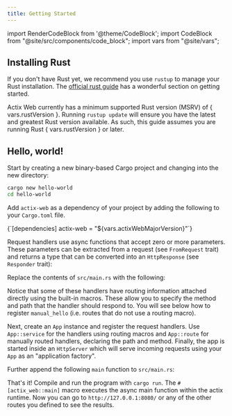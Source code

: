 ```yaml
---
title: Getting Started
---
```


import RenderCodeBlock from '@theme/CodeBlock';
import CodeBlock from "@site/src/components/code_block";
import vars from "@site/vars";

## Installing Rust

If you don't have Rust yet, we recommend you use `rustup` to manage your Rust installation. The [official rust guide][rustguide] has a wonderful section on getting started.

<p>
Actix Web currently has a minimum supported Rust version (MSRV) of { vars.rustVersion }. Running <code>rustup update</code> will ensure you have the latest and greatest Rust version available. As such, this guide assumes you are running Rust { vars.rustVersion } or later.
</p>

## Hello, world!

Start by creating a new binary-based Cargo project and changing into the new directory:

```bash
cargo new hello-world
cd hello-world
```

Add `actix-web` as a dependency of your project by adding the following to your `Cargo.toml` file.

<!-- DEPENDENCY -->

<RenderCodeBlock className="language-toml">
{`[dependencies]
actix-web = "${vars.actixWebMajorVersion}"`}
</RenderCodeBlock>

Request handlers use async functions that accept zero or more parameters. These parameters can be extracted from a request (see `FromRequest` trait) and returns a type that can be converted into an `HttpResponse` (see `Responder` trait):

Replace the contents of `src/main.rs` with the following:

<CodeBlock example="getting-started" section="handlers" />

Notice that some of these handlers have routing information attached directly using the built-in macros. These allow you to specify the method and path that the handler should respond to. You will see below how to register `manual_hello` (i.e. routes that do not use a routing macro).

Next, create an `App` instance and register the request handlers. Use `App::service` for the handlers using routing macros and `App::route` for manually routed handlers, declaring the path and method. Finally, the app is started inside an `HttpServer` which will serve incoming requests using your `App` as an "application factory".

Further append the following `main` function to `src/main.rs`:

<CodeBlock example="getting-started" section="main" />

That's it! Compile and run the program with `cargo run`. The `#[actix_web::main]` macro executes the async main function within the actix runtime. Now you can go to `http://127.0.0.1:8080/` or any of the other routes you defined to see the results.

<!-- LINKS -->

[rustguide]: https://doc.rust-lang.org/book/ch01-01-installation.html
[actix-web-codegen]: https://docs.rs/actix-web-codegen/
